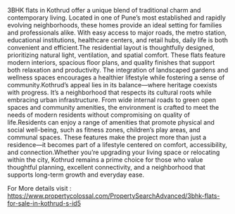 3BHK flats in Kothrud offer a unique blend of traditional charm and contemporary living. Located in one of Pune’s most established and rapidly evolving neighborhoods, these homes provide an ideal setting for families and professionals alike. With easy access to major roads, the metro station, educational institutions, healthcare centers, and retail hubs, daily life is both convenient and efficient.The residential layout is thoughtfully designed, prioritizing natural light, ventilation, and spatial comfort. These flats feature modern interiors, spacious floor plans, and quality finishes that support both relaxation and productivity. The integration of landscaped gardens and wellness spaces encourages a healthier lifestyle while fostering a sense of community.Kothrud’s appeal lies in its balance—where heritage coexists with progress. It’s a neighborhood that respects its cultural roots while embracing urban infrastructure. From wide internal roads to green open spaces and community amenities, the environment is crafted to meet the needs of modern residents without compromising on quality of life.Residents can enjoy a range of amenities that promote physical and social well-being, such as fitness zones, children’s play areas, and communal spaces. These features make the project more than just a residence—it becomes part of a lifestyle centered on comfort, accessibility, and connection.Whether you’re upgrading your living space or relocating within the city, Kothrud remains a prime choice for those who value thoughtful planning, excellent connectivity, and a neighborhood that supports long-term growth and everyday ease.

For More details visit : https://www.propertycolossal.com/PropertySearchAdvanced/3bhk-flats-for-sale-in-kothrud-s-id5
